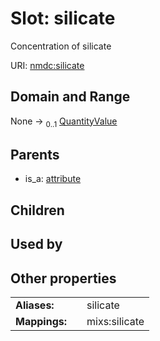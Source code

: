 
# Slot: silicate


Concentration of silicate

URI: [nmdc:silicate](https://microbiomedata/meta/silicate)


## Domain and Range

None &#8594;  <sub>0..1</sub> [QuantityValue](QuantityValue.md)

## Parents

 *  is_a: [attribute](attribute.md)

## Children


## Used by


## Other properties

|  |  |  |
| --- | --- | --- |
| **Aliases:** | | silicate |
| **Mappings:** | | mixs:silicate |

